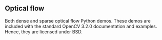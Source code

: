 ## Optical flow
Both dense and sparse optical flow Python demos. These demos are included with the standard OpenCV 3.2.0 documentation and examples. Hence, they are licensed under BSD.
